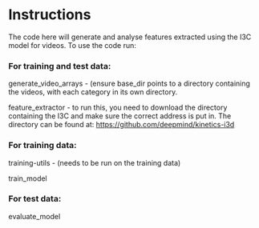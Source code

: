 # Instructions

The code here will generate and analyse features extracted using the I3C model for videos. To use the code run:

### For training and test data:

generate_video_arrays - (ensure base_dir points to a directory containing the videos, with each category in its own directory.

feature_extractor - to run this, you need to download the directory containing the I3C and make sure the correct address is put in. The directory can be found at: https://github.com/deepmind/kinetics-i3d


### For training data:

training-utils - (needs to be run on the training data)

train_model


### For test data:

evaluate_model
